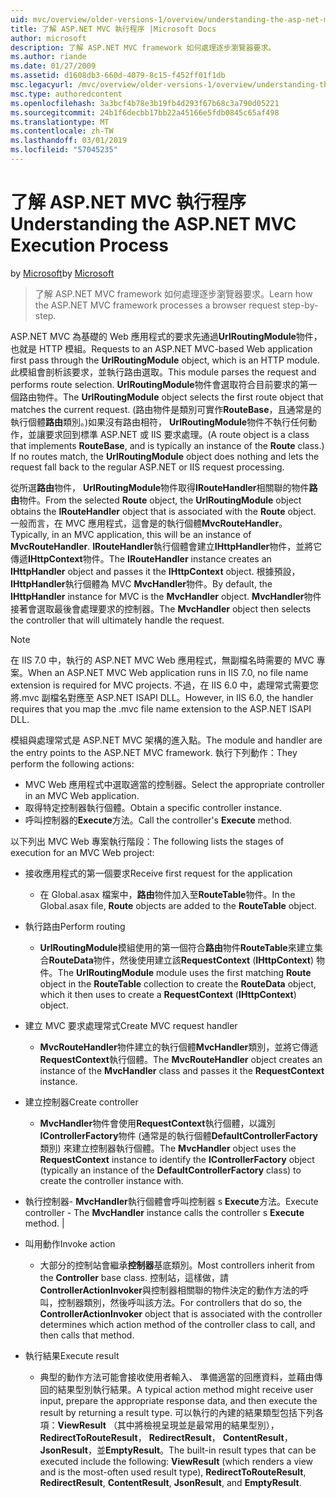 ```yaml
---
uid: mvc/overview/older-versions-1/overview/understanding-the-asp-net-mvc-execution-process
title: 了解 ASP.NET MVC 執行程序 |Microsoft Docs
author: microsoft
description: 了解 ASP.NET MVC framework 如何處理逐步瀏覽器要求。
ms.author: riande
ms.date: 01/27/2009
ms.assetid: d1608db3-660d-4079-8c15-f452ff01f1db
msc.legacyurl: /mvc/overview/older-versions-1/overview/understanding-the-asp-net-mvc-execution-process
msc.type: authoredcontent
ms.openlocfilehash: 3a3bcf4b78e3b19fb4d293f67b68c3a790d05221
ms.sourcegitcommit: 24b1f6decbb17bb22a45166e5fdb0845c65af498
ms.translationtype: MT
ms.contentlocale: zh-TW
ms.lasthandoff: 03/01/2019
ms.locfileid: "57045235"
---
```

<a name="understanding-the-aspnet-mvc-execution-process"></a><span data-ttu-id="906f5-103">了解 ASP.NET MVC 執行程序</span><span class="sxs-lookup"><span data-stu-id="906f5-103">Understanding the ASP.NET MVC Execution Process</span></span>
====================
<span data-ttu-id="906f5-104">by [Microsoft](https://github.com/microsoft)</span><span class="sxs-lookup"><span data-stu-id="906f5-104">by [Microsoft](https://github.com/microsoft)</span></span>

> <span data-ttu-id="906f5-105">了解 ASP.NET MVC framework 如何處理逐步瀏覽器要求。</span><span class="sxs-lookup"><span data-stu-id="906f5-105">Learn how the ASP.NET MVC framework processes a browser request step-by-step.</span></span>


<span data-ttu-id="906f5-106">ASP.NET MVC 為基礎的 Web 應用程式的要求先通過**UrlRoutingModule**物件，也就是 HTTP 模組。</span><span class="sxs-lookup"><span data-stu-id="906f5-106">Requests to an ASP.NET MVC-based Web application first pass through the **UrlRoutingModule** object, which is an HTTP module.</span></span> <span data-ttu-id="906f5-107">此模組會剖析該要求，並執行路由選取。</span><span class="sxs-lookup"><span data-stu-id="906f5-107">This module parses the request and performs route selection.</span></span> <span data-ttu-id="906f5-108">**UrlRoutingModule**物件會選取符合目前要求的第一個路由物件。</span><span class="sxs-lookup"><span data-stu-id="906f5-108">The **UrlRoutingModule** object selects the first route object that matches the current request.</span></span> <span data-ttu-id="906f5-109">(路由物件是類別可實作**RouteBase**，且通常是的執行個體**路由**類別。)如果沒有路由相符， **UrlRoutingModule**物件不執行任何動作，並讓要求回到標準 ASP.NET 或 IIS 要求處理。</span><span class="sxs-lookup"><span data-stu-id="906f5-109">(A route object is a class that implements **RouteBase**, and is typically an instance of the **Route** class.) If no routes match, the **UrlRoutingModule** object does nothing and lets the request fall back to the regular ASP.NET or IIS request processing.</span></span>

<span data-ttu-id="906f5-110">從所選**路由**物件， **UrlRoutingModule**物件取得**IRouteHandler**相關聯的物件**路由**物件。</span><span class="sxs-lookup"><span data-stu-id="906f5-110">From the selected **Route** object, the **UrlRoutingModule** object obtains the **IRouteHandler** object that is associated with the **Route** object.</span></span> <span data-ttu-id="906f5-111">一般而言，在 MVC 應用程式，這會是的執行個體**MvcRouteHandler**。</span><span class="sxs-lookup"><span data-stu-id="906f5-111">Typically, in an MVC application, this will be an instance of **MvcRouteHandler**.</span></span> <span data-ttu-id="906f5-112">**IRouteHandler**執行個體會建立**IHttpHandler**物件，並將它傳遞**IHttpContext**物件。</span><span class="sxs-lookup"><span data-stu-id="906f5-112">The **IRouteHandler** instance creates an **IHttpHandler** object and passes it the **IHttpContext** object.</span></span> <span data-ttu-id="906f5-113">根據預設， **IHttpHandler**執行個體為 MVC **MvcHandler**物件。</span><span class="sxs-lookup"><span data-stu-id="906f5-113">By default, the **IHttpHandler** instance for MVC is the **MvcHandler** object.</span></span> <span data-ttu-id="906f5-114">**MvcHandler**物件接著會選取最後會處理要求的控制器。</span><span class="sxs-lookup"><span data-stu-id="906f5-114">The **MvcHandler** object then selects the controller that will ultimately handle the request.</span></span>

> [!NOTE]
> <span data-ttu-id="906f5-115">在 IIS 7.0 中，執行的 ASP.NET MVC Web 應用程式，無副檔名時需要的 MVC 專案。</span><span class="sxs-lookup"><span data-stu-id="906f5-115">When an ASP.NET MVC Web application runs in IIS 7.0, no file name extension is required for MVC projects.</span></span> <span data-ttu-id="906f5-116">不過，在 IIS 6.0 中，處理常式需要您將.mvc 副檔名對應至 ASP.NET ISAPI DLL。</span><span class="sxs-lookup"><span data-stu-id="906f5-116">However, in IIS 6.0, the handler requires that you map the .mvc file name extension to the ASP.NET ISAPI DLL.</span></span>


<span data-ttu-id="906f5-117">模組與處理常式是 ASP.NET MVC 架構的進入點。</span><span class="sxs-lookup"><span data-stu-id="906f5-117">The module and handler are the entry points to the ASP.NET MVC framework.</span></span> <span data-ttu-id="906f5-118">執行下列動作：</span><span class="sxs-lookup"><span data-stu-id="906f5-118">They perform the following actions:</span></span>

- <span data-ttu-id="906f5-119">MVC Web 應用程式中選取適當的控制器。</span><span class="sxs-lookup"><span data-stu-id="906f5-119">Select the appropriate controller in an MVC Web application.</span></span>
- <span data-ttu-id="906f5-120">取得特定控制器執行個體。</span><span class="sxs-lookup"><span data-stu-id="906f5-120">Obtain a specific controller instance.</span></span>
- <span data-ttu-id="906f5-121">呼叫控制器的**Execute**方法。</span><span class="sxs-lookup"><span data-stu-id="906f5-121">Call the controller's **Execute** method.</span></span>

<span data-ttu-id="906f5-122">以下列出 MVC Web 專案執行階段：</span><span class="sxs-lookup"><span data-stu-id="906f5-122">The following lists the stages of execution for an MVC Web project:</span></span>

- <span data-ttu-id="906f5-123">接收應用程式的第一個要求</span><span class="sxs-lookup"><span data-stu-id="906f5-123">Receive first request for the application</span></span> 

    - <span data-ttu-id="906f5-124">在 Global.asax 檔案中，**路由**物件加入至**RouteTable**物件。</span><span class="sxs-lookup"><span data-stu-id="906f5-124">In the Global.asax file, **Route** objects are added to the **RouteTable** object.</span></span>
- <span data-ttu-id="906f5-125">執行路由</span><span class="sxs-lookup"><span data-stu-id="906f5-125">Perform routing</span></span> 

    - <span data-ttu-id="906f5-126">**UrlRoutingModule**模組使用的第一個符合**路由**物件**RouteTable**來建立集合**RouteData**物件，然後使用建立該**RequestContext** (**IHttpContext**) 物件。</span><span class="sxs-lookup"><span data-stu-id="906f5-126">The **UrlRoutingModule** module uses the first matching **Route** object in the **RouteTable** collection to create the **RouteData** object, which it then uses to create a **RequestContext** (**IHttpContext**) object.</span></span>
- <span data-ttu-id="906f5-127">建立 MVC 要求處理常式</span><span class="sxs-lookup"><span data-stu-id="906f5-127">Create MVC request handler</span></span> 

    - <span data-ttu-id="906f5-128">**MvcRouteHandler**物件建立的執行個體**MvcHandler**類別，並將它傳遞**RequestContext**執行個體。</span><span class="sxs-lookup"><span data-stu-id="906f5-128">The **MvcRouteHandler** object creates an instance of the **MvcHandler** class and passes it the **RequestContext** instance.</span></span>
- <span data-ttu-id="906f5-129">建立控制器</span><span class="sxs-lookup"><span data-stu-id="906f5-129">Create controller</span></span> 

    - <span data-ttu-id="906f5-130">**MvcHandler**物件會使用**RequestContext**執行個體，以識別**IControllerFactory**物件 (通常是的執行個體**DefaultControllerFactory**類別) 來建立控制器執行個體。</span><span class="sxs-lookup"><span data-stu-id="906f5-130">The **MvcHandler** object uses the **RequestContext** instance to identify the **IControllerFactory** object (typically an instance of the **DefaultControllerFactory** class) to create the controller instance with.</span></span>
- <span data-ttu-id="906f5-131">執行控制器- **MvcHandler**執行個體會呼叫控制器 s **Execute**方法。</span><span class="sxs-lookup"><span data-stu-id="906f5-131">Execute controller - The **MvcHandler** instance calls the controller s **Execute** method.</span></span> |
- <span data-ttu-id="906f5-132">叫用動作</span><span class="sxs-lookup"><span data-stu-id="906f5-132">Invoke action</span></span> 

    - <span data-ttu-id="906f5-133">大部分的控制站會繼承**控制器**基底類別。</span><span class="sxs-lookup"><span data-stu-id="906f5-133">Most controllers inherit from the **Controller** base class.</span></span> <span data-ttu-id="906f5-134">控制站，這樣做，請**ControllerActionInvoker**與控制器相關聯的物件決定的動作方法的呼叫，控制器類別，然後呼叫該方法。</span><span class="sxs-lookup"><span data-stu-id="906f5-134">For controllers that do so, the **ControllerActionInvoker** object that is associated with the controller determines which action method of the controller class to call, and then calls that method.</span></span>
- <span data-ttu-id="906f5-135">執行結果</span><span class="sxs-lookup"><span data-stu-id="906f5-135">Execute result</span></span> 

    - <span data-ttu-id="906f5-136">典型的動作方法可能會接收使用者輸入、 準備適當的回應資料，並藉由傳回的結果型別執行結果。</span><span class="sxs-lookup"><span data-stu-id="906f5-136">A typical action method might receive user input, prepare the appropriate response data, and then execute the result by returning a result type.</span></span> <span data-ttu-id="906f5-137">可以執行的內建的結果類型包括下列各項：**ViewResult** （其中將檢視呈現並是最常用的結果型別）， **RedirectToRouteResult**， **RedirectResult**， **ContentResult**， **JsonResult**，並**EmptyResult**。</span><span class="sxs-lookup"><span data-stu-id="906f5-137">The built-in result types that can be executed include the following: **ViewResult** (which renders a view and is the most-often used result type), **RedirectToRouteResult**, **RedirectResult**, **ContentResult**, **JsonResult**, and **EmptyResult**.</span></span>
